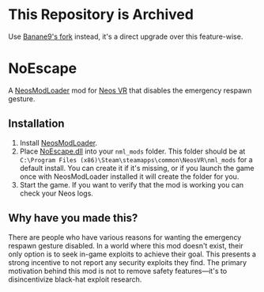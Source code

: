 # This Repository is Archived
Use [Banane9's fork](https://github.com/Banane9/NeosNoEscape) instead, it's a direct upgrade over this feature-wise.
# NoEscape

A [NeosModLoader](https://github.com/zkxs/NeosModLoader) mod for [Neos VR](https://neos.com/) that disables the emergency respawn gesture.

## Installation
1. Install [NeosModLoader](https://github.com/zkxs/NeosModLoader).
1. Place [NoEscape.dll](https://github.com/zkxs/NoEscape/releases/latest/download/NoEscape.dll) into your `nml_mods` folder. This folder should be at `C:\Program Files (x86)\Steam\steamapps\common\NeosVR\nml_mods` for a default install. You can create it if it's missing, or if you launch the game once with NeosModLoader installed it will create the folder for you.
1. Start the game. If you want to verify that the mod is working you can check your Neos logs.

## Why have you made this?
There are people who have various reasons for wanting the emergency respawn gesture disabled. In a world where this mod doesn't exist, their only option is to seek in-game exploits to achieve their goal. This presents a strong incentive to not report any security exploits they find. The primary motivation behind this mod is not to remove safety features—it's to disincentivize black-hat exploit research.
